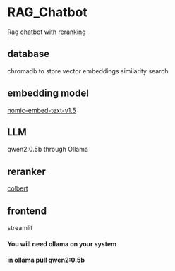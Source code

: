 
# RAG_Chatbot
Rag chatbot with reranking

## database
chromadb to store vector embeddings
similarity search

## embedding model
[nomic-embed-text-v1.5](https://huggingface.co/nomic-ai/nomic-embed-text-v1.5)

## LLM
qwen2:0.5b through Ollama

## reranker
[colbert](https://huggingface.co/colbert-ir/colbertv2.0)

## frontend 
streamlit

#### **You will need ollama on your system**
#### **in ollama pull qwen2:0.5b**
